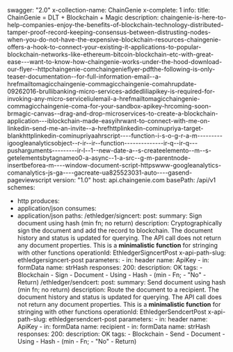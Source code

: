swagger: "2.0"
x-collection-name: ChainGenie
x-complete: 1
info:
  title: ChainGenie = DLT + Blockchain + Magic
  description: chaingenie-is-here-to-help-companies-enjoy-the-benefits-of-blockchain-technology-distributed-tamper-proof-record-keeping-consensus-between-distrusting-nodes-when-you-do-not-have-the-expensive-blockchain-resources-chaingenie-offers-a-hook-to-connect-your-existing-it-applications-to-popular-blockchain-networks-like-ethereum-bitcoin-blockchain-etc-with-great-ease---want-to-know-how-chaingenie-works-under-the-hood-download-our-flyer--httpchaingenie-comchaingenieflyer-pdfthe-following-is-only-teaser-documentation--for-full-information-email--a-hrefmailtomagicchaingenie-commagicchaingenie-comahrupdate-09262016-brullibanking-micro-services-addedliliapikey-is-required-for-invoking-any-micro-serviceliulemail-a-hrefmailtomagicchaingenie-commagicchaingenie-coma-for-your-sandbox-apikey-hrcoming-soon-brmagic-canvas--drag-and-drop-microservices-to-create-a-blockchain-application---iblockchain-made-easyihrwant-to-connect-with-me-on-linkedin-send-me-an-invite--a-hrefhttplinkedin-cominupriya-target-blankhttplinkedin-cominupriyaahrscript----function-i-s-o-g-r-a-m---------igoogleanalyticsobject--r-ir--ir--function--------------ir-q--ir-q---pusharguments---------ir-l--1--new-date-a--s-createelemento--m--s-getelementsbytagnameo0-a-async--1-a-src--g-m-parentnode-insertbeforea-m----window-document-script-httpswww-googleanalytics-comanalytics-js-ga----gacreate-ua825523031-auto----gasend-pageviewscript
  version: "1.0"
host: api.chaingenie.com
basePath: /api/v1
schemes:
- http
produces:
- application/json
consumes:
- application/json
paths:
  /ethledger/signcert:
    post:
      summary: Sign document using hash (min fn; no return)
      description: Cryptographically sign the document and add the record to blockchain.  The
        document history and status is updated for querying.  The API call does not
        return any document properties.  This is a <b>minimalistic function</b> for
        stringing with other functions
      operationId: EthledgerSigncertPost
      x-api-path-slug: ethledgersigncert-post
      parameters:
      - in: header
        name: ApiKey
      - in: formData
        name: strHash
      responses:
        200:
          description: OK
      tags:
      - Blockchain
      - Sign
      - Document
      - Using
      - Hash
      - (min
      - Fn;
      - "No"
      - Return)
  /ethledger/sendcert:
    post:
      summary: Send document using hash (min fn; no return)
      description: Route the document to a recipient.  The document history and status
        is updated for querying.  The API call does not return any document properties.  This
        is a <b>minimalistic function</b> for stringing with other functions
      operationId: EthledgerSendcertPost
      x-api-path-slug: ethledgersendcert-post
      parameters:
      - in: header
        name: ApiKey
      - in: formData
        name: recipient
      - in: formData
        name: strHash
      responses:
        200:
          description: OK
      tags:
      - Blockchain
      - Send
      - Document
      - Using
      - Hash
      - (min
      - Fn;
      - "No"
      - Return)
